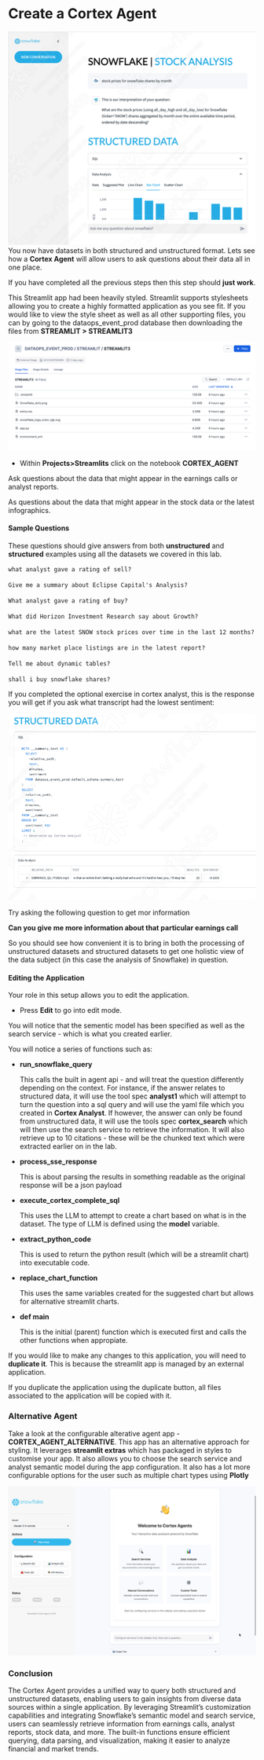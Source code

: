 # <h1black>Create a </h1black><h1blue>Cortex Agent</h1blue>

![alt text](assets/agent/ag01.png)
You now have datasets in both structured and unstructured format.  Lets see how a **Cortex Agent** will allow users to ask questions about their data all in one place.  

If you have completed all the previous steps then this step should **just work**.

This Streamlit app had been heavily styled.  Streamlit supports stylesheets allowing you to create a highly formatted application as you see fit.  If you would like to view the style sheet as well as all other supporting files, you can by going to the dataops_event_prod database then downloading the files from **STREAMLIT > STREAMLIT3**

![alt text](assets/agent/ag02.png)


- Within **Projects>Streamlits** click on the notebook **CORTEX_AGENT**

Ask questions about the data that might appear in the earnings calls or analyst reports.

As questions about the data that might appear in the stock data or the latest infographics.


#### <h1sub> Sample Questions</h1sub>

These questions should give answers from both **unstructured** and **structured** examples using all the datasets we covered in this lab.

```
what analyst gave a rating of sell?

Give me a summary about Eclipse Capital's Analysis?

What analyst gave a rating of buy?

What did Horizon Investment Research say about Growth?

what are the latest SNOW stock prices over time in the last 12 months?

how many market place listings are in the latest report?

Tell me about dynamic tables?

shall i buy snowflake shares?

```

If you completed the optional exercise in cortex analyst, this is the response you will get if you ask what transcript had the lowest sentiment:

![alt text](assets/agent/ag04.png)

Try asking the following question to get mor information

**Can you give me more information about that particular earnings call**



So you should see how convenient it is to bring in both the processing of unstructured datasets and structured datasets to get one holistic view of the data subject (in this case the analysis of Snowflake) in question.


#### <h1sub> Editing the Application</h1sub>

Your role in this setup allows you to edit the application.  

- Press **Edit** to go into edit mode.



You will notice that the sementic model has been specified as well as the search service - which is what you created earlier.

You will notice a series of functions such as:

- **run_snowflake_query**

    This calls the built in agent api - and will treat the question differently depending on the context.  For instance, if the answer relates to structured data, it will use the tool spec **analyst1** which will attempt to turn the question into a sql query and will use the yaml file which you created in **Cortex Analyst**.  If however, the answer can only be found from unstructured data, it will use the tools spec **cortex_search** which will then use the search service to retrieve the information.  It will also retrieve up to 10 citations - these will be the chunked text which were extracted earlier on in the lab.

- **process_sse_response**

    This is about parsing the results in something readable as the original response will be a json payload

- **execute_cortex_complete_sql**

    This uses the LLM to attempt to create a chart based on what is in the dataset.  The type of LLM is defined using the **model** variable.

- **extract_python_code**

    This is used to return the python result (which will be a streamlit chart) into executable code.

- **replace_chart_function**

    This uses the same variables created for the suggested chart but allows for alternative streamlit charts.

- **def main**

    This is the initial (parent) function which is executed first and calls the other functions when appropiate. 

If you would like to make any changes to this application, you will need to **duplicate it**.  This is because the streamlit app is managed by an external application.

If you duplicate the application using the duplicate button, all files associated to the application will be copied with it.


### <h1sub> Alternative Agent </h1sub>

Take a look at the configurable alterative agent app - **CORTEX_AGENT_ALTERNATIVE**.  This app has an alternative approach for styling.  It leverages **streamlit extras** which has packaged in styles to customise your app.  It also allows you to choose the search service and analyst semantic model during the app configuration.  It also has a lot more configurable options for the user such as multiple chart types using **Plotly**

![alt text](assets/agent/ag03.png)

### <h1sub> Conclusion </h1sub>

The Cortex Agent provides a unified way to query both structured and unstructured datasets, enabling users to gain insights from diverse data sources within a single application. By leveraging Streamlit’s customization capabilities and integrating Snowflake’s semantic model and search service, users can seamlessly retrieve information from earnings calls, analyst reports, stock data, and more. The built-in functions ensure efficient querying, data parsing, and visualization, making it easier to analyze financial and market trends.







